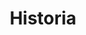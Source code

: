 ---
layout: history

title: Historia
description: La historia del Instituto desde su fundación

permalink: /instituto/historia/
menus: institute

pre_heading: 50 años de experiencia
heading: Sirviendo al medio ambiente desde 1968

entries:
  - year: 2018
    content: La Escuela fue renombrada como Instituto Técnico de Estudios Superiores en Medio Ambiente y Recursos Naturales y ya es reconocida por el Ministerio de Educación Superior de Ciencias y Tecnologías.
  - year: 2017
    content: En septiembre de ese año se dio ainicio a la XV promocion con 56 estudiantes, siendo 6 de estos de nacionalidad haitiana. Actualmente permanecen 38 estudiantes, de los cuales 30 se especializan en Ciencias Forestales y 8 estudian Gestion Ambiental.
  - year: 2016
    content: Entra la 14va. Promoción con 51 estudiantes, de ellos 47% de sexo femenino y 53% de sexo masculino.
  - year: 2010
    content: A través de una resolucion ministerial, se designó como Escuela Nacional de Medio Ambiente y Recursos Naturales (Escuela Ambiental) en la gestión del Dr. Jaime David Fernández Mirabal, Ministro de Medio Ambiente, ahora con un marco más global de conservación y protección de los recursos naturales de nuestro país.
  - year: 1987
    content: En la 4ta. Promoción se incluyeron jóvenes del sexo femenino. Teresa Tiburcio fue la primera mujer en graduarse.
  - year: 1977
    content: Se le asigna el nombre de <strong>Agrón. Dennis C. Stamers Smith</strong> a la Escuela Nacional Forestal, por el Presidente Dr. Joaquín Balaguer. Originalmente fue diseñada solamente para la formación de jóvenes del sexo masculino como Técnicos Forestales, Guardabosques y Guardaparques.
  - year: 1968
    content: Fundada por la Organización de las Naciones Unidas para la Alimentación y la Agricultura (FAO) con el apoyo de Alianza para el progreso, como Escuela de Silvicultura.
---